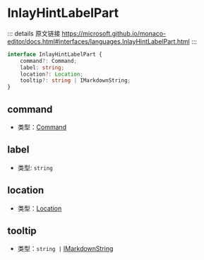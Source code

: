 # InlayHintLabelPart

<backTop />
        
::: details 原文链接
https://microsoft.github.io/monaco-editor/docs.html#interfaces/languages.InlayHintLabelPart.html
:::

```ts
interface InlayHintLabelPart {
    command?: Command;
    label: string;
    location?: Location;
    tooltip?: string | IMarkdownString;
}
```

## command
- 类型：[Command](/api/languages/Command.md)
## label
- 类型: `string`
## location
- 类型：[Location](/api/languages/Location.md)
## tooltip
- 类型：`string |` [IMarkdownString](/api/IMarkdownString.md)